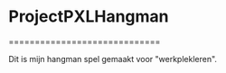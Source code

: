 # ProjectPXLHangman
=============================

Dit is mijn hangman spel gemaakt voor "werkplekleren".
